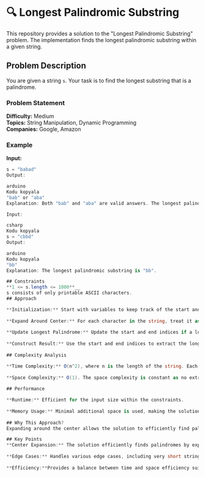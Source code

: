 # 🔍 Longest Palindromic Substring

This repository provides a solution to the "Longest Palindromic Substring" problem. The implementation finds the longest palindromic substring within a given string.

## Problem Description

You are given a string `s`. Your task is to find the longest substring that is a palindrome.

### Problem Statement

**Difficulty:** Medium  
**Topics:** String Manipulation, Dynamic Programming  
**Companies:** Google, Amazon

### Example

**Input:**
```csharp
s = "babad"
Output:

arduino
Kodu kopyala
"bab" or "aba"
Explanation: Both "bab" and "aba" are valid answers. The longest palindromic substring can be either "bab" or "aba".

Input:

csharp
Kodu kopyala
s = "cbbd"
Output:

arduino
Kodu kopyala
"bb"
Explanation: The longest palindromic substring is "bb".

## Constraints
**1 <= s.length <= 1000**__
s consists of only printable ASCII characters.
## Approach

**Initialization:** Start with variables to keep track of the start and end indices of the longest palindromic substring.
  
**Expand Around Center:** For each character in the string, treat it as the center of a potential palindrome and expand outward. Consider both odd-length and even-length palindromes.
  
**Update Longest Palindrome:** Update the start and end indices if a longer palindrome is found.
  
**Construct Result:** Use the start and end indices to extract the longest palindromic substring from the original string.
  
## Complexity Analysis

**Time Complexity:** O(n^2), where n is the length of the string. Each expansion operation takes O(n) time, and we perform this operation for each character.
  
**Space Complexity:** O(1). The space complexity is constant as no extra space proportional to input size is used.
  
## Performance

**Runtime:** Efficient for the input size within the constraints.
  
**Memory Usage:** Minimal additional space is used, making the solution space-efficient.
  
## Why This Approach?
Expanding around the center allows the solution to efficiently find palindromes by leveraging the property that palindromes mirror around their center. This approach avoids the need for dynamic programming and provides a clear, understandable method for solving the problem.

## Key Points
**Center Expansion:** The solution efficiently finds palindromes by expanding around possible centers.
  
**Edge Cases:** Handles various edge cases, including very short strings and strings with no palindromes longer than one character.
  
**Efficiency:**Provides a balance between time and space efficiency suitable for the problem constraints.
